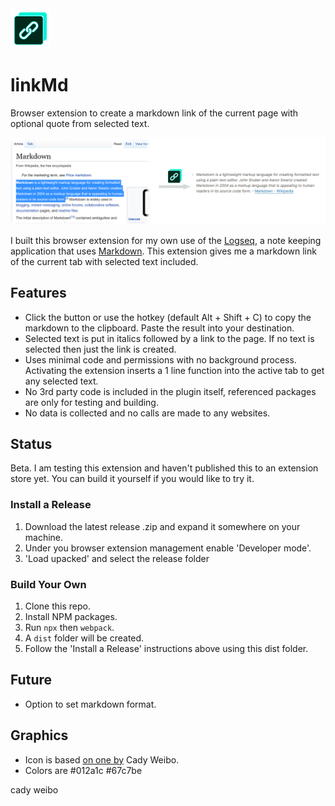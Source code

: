 <img src="src/icons/icon-128.png" width="64"/>

# linkMd
Browser extension to create a markdown link of the current page with optional quote from selected text.

<img src="resources/banner1.png" width="900"/>

I built this browser extension for my own use of the [Logseq](https://logseq.com/), a note keeping application that uses [Markdown](https://daringfireball.net/projects/markdown/). This extension gives me a markdown link of the current tab with selected text included.

## Features
- Click the button or use the hotkey (default Alt + Shift + C) to copy the markdown to the clipboard. Paste the result into your destination.
- Selected text is put in italics followed by a link to the page. If no text is selected then just the link is created.
- Uses minimal code and permissions with no background process. Activating the extension inserts a 1 line function into the active tab to get any selected text.
- No 3rd party code is included in the plugin itself, referenced packages are only for testing and building.
- No data is collected and no calls are made to any websites.

## Status
Beta. I am testing this extension and haven't published this to an extension store yet. You can build it yourself if you would like to try it.

### Install a Release
1. Download the latest release .zip and expand it somewhere on your machine.
2. Under you browser extension management enable 'Developer mode'.
3. 'Load upacked' and select the release folder

### Build Your Own
1. Clone this repo.
2. Install NPM packages.
3. Run ```npx``` then ```webpack```.
4. A ```dist``` folder will be created.
5. Follow the 'Install a Release' instructions above using this dist folder.

## Future
- Option to set markdown format.

## Graphics
- Icon is based [on one by](https://www.veryicon.com/icons/miscellaneous/unionpay-digital-marketing/copy-link-face.html) Cady Weibo.
- Colors are #012a1c #67c7be


cady weibo
 

